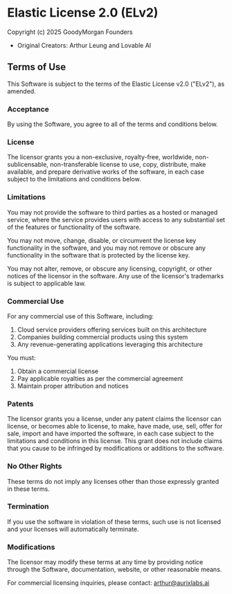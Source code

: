 
# Elastic License 2.0 (ELv2)

Copyright (c) 2025 GoodyMorgan Founders
- Original Creators: Arthur Leung and Lovable AI

## Terms of Use

This Software is subject to the terms of the Elastic License v2.0 ("ELv2"), as amended. 

### Acceptance
By using the Software, you agree to all of the terms and conditions below.

### License
The licensor grants you a non-exclusive, royalty-free, worldwide, non-sublicensable, non-transferable license to use, copy, distribute, make available, and prepare derivative works of the software, in each case subject to the limitations and conditions below.

### Limitations
You may not provide the software to third parties as a hosted or managed service, where the service provides users with access to any substantial set of the features or functionality of the software.

You may not move, change, disable, or circumvent the license key functionality in the software, and you may not remove or obscure any functionality in the software that is protected by the license key.

You may not alter, remove, or obscure any licensing, copyright, or other notices of the licensor in the software. Any use of the licensor's trademarks is subject to applicable law.

### Commercial Use
For any commercial use of this Software, including:
1. Cloud service providers offering services built on this architecture
2. Companies building commercial products using this system
3. Any revenue-generating applications leveraging this architecture

You must:
1. Obtain a commercial license
2. Pay applicable royalties as per the commercial agreement
3. Maintain proper attribution and notices

### Patents
The licensor grants you a license, under any patent claims the licensor can license, or becomes able to license, to make, have made, use, sell, offer for sale, import and have imported the software, in each case subject to the limitations and conditions in this license. This grant does not include claims that you cause to be infringed by modifications or additions to the software.

### No Other Rights
These terms do not imply any licenses other than those expressly granted in these terms.

### Termination
If you use the software in violation of these terms, such use is not licensed and your licenses will automatically terminate.

### Modifications
The licensor may modify these terms at any time by providing notice through the Software, documentation, website, or other reasonable means.

For commercial licensing inquiries, please contact: arthur@aurixlabs.ai

